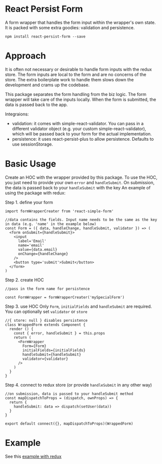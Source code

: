 # React Persist Form 
A form wrapper that handles the form input within the wrapper's own state. It is packed with some extra goodies: validation and persistence.

```
npm install react-persist-form --save
```

# Approach
It is often not necessary or desirable to handle form inputs with the redux store. The form inputs are local to the form and are no concerns of the store. The extra boilerplate work to handle them slows down the development and crams up the codebase.

This package separates the form handling from the biz logic. The form wrapper will take care of the inputs locally. When the form is submitted, the data is passed back to the app.

Integraions:

* validation: it comes with simple-react-validator. You can pass in a different validator object (e.g. your custom simple-react-validator), which will be passed back to your form for the actual implementation.
* persistence: it uses react-persist-plus to allow persistence. Defaults to use sessionStorage.


# Basic Usage
Create an HOC with the wrapper provided by this package. To use the HOC, you just need to provide your own `error` and `handleSubmit`. On submission, the data is passed back to your `handleSubmit` with the key
An example of using the package with redux:

Step 1. define your form
```
import formWrapperCreater from 'react-simple-form'

//data contains the fields. Input name needs to be the same as the key in data (e.g. 'name' in the example below)
const Form = ({ data, handleChange, handleSubmit, validator }) => (
  <form onSubmit={handleSubmit}>
    <input
      label='Email'
      name='email'
      value={data.email}
      onChange={handleChange}
    />
    <button type='submit'>Submit</button>
  </form>
)
```

Step 2. create HOC
```
//pass in the form name for persistence

const FormWrapper = formWrapperCreater('mySpecialForm')
```
Step 3. use HOC
Only `Form`, `initialFields` and `handleSubmit` are required. You can optionally set `validator` or `store` 
```
//{ store: null } disables persistence
class WrappedForm extends Component {
  render () {
    const { error, handleSubmit } = this.props
    return (
      <FormWrapper
        Form={Form}
        initialFields={initialFields}
        handleSubmit={handleSubmit}
        validator={validator}
      />
    )
  }
}
```

Step 4. connect to redux store (or provide `handleSubmit` in any other way)
```
//on submission, data is passed to your handleSubmit method
const mapDispatchToProps = (dispatch, ownProps) => {
  return {
    handleSubmit: data => dispatch(setUser(data))
  }
}

export default connect({}, mapDispatchToProps)(WrappedForm)
```
# Example
See this [example with redux](https://github.com/ej2015/react-persist-form-example)
